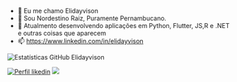- 👋 Eu me chamo Elidayvison
- 👀 Sou Nordestino Raiz, Puramente Pernambucano.
- 🌱 Atualmento desenvolvendo aplicações em Python, Flutter, JS,R e .NET e outras coisas que aparecem 
- 📫 https://www.linkedin.com/in/elidayvison


![Estatísticas GitHub Elidayvison](https://github-readme-stats.vercel.app/api?username=elidayvison&show_icons=true&theme=vision-friendly-dark)

[![Perfil likedin](https://img.shields.io/badge/Perfil-Linkedin-blue)](https://www.linkedin.com/in/elidayvison-jos%C3%A9-3504561a9) ![]( https://img.shields.io/github/followers/elidayvison?style=social)

<!---
Elidayvison/Elidayvison is a ✨ special ✨ repository because its `README.md` (this file) appears on your GitHub profile.
You can click the Preview link to take a look at your changes.
--->
